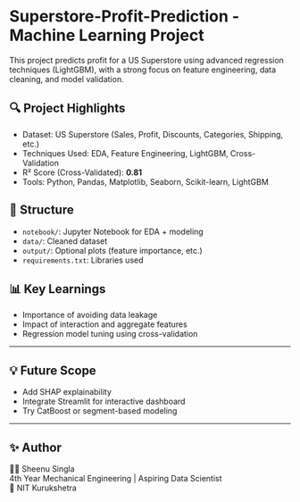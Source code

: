 # Superstore-Profit-Prediction - Machine Learning Project

This project predicts profit for a US Superstore using advanced regression techniques (LightGBM), with a strong focus on feature engineering, data cleaning, and model validation.

## 🔍 Project Highlights
- Dataset: US Superstore (Sales, Profit, Discounts, Categories, Shipping, etc.)
- Techniques Used: EDA, Feature Engineering, LightGBM, Cross-Validation
- R² Score (Cross-Validated): **0.81**
- Tools: Python, Pandas, Matplotlib, Seaborn, Scikit-learn, LightGBM

## 📁 Structure
- `notebook/`: Jupyter Notebook for EDA + modeling
- `data/`: Cleaned dataset
- `output/`: Optional plots (feature importance, etc.)
- `requirements.txt`: Libraries used

## 📊 Key Learnings
- Importance of avoiding data leakage
- Impact of interaction and aggregate features
- Regression model tuning using cross-validation

---

## 💡 Future Scope
- Add SHAP explainability
- Integrate Streamlit for interactive dashboard
- Try CatBoost or segment-based modeling

---

## ✨ Author
👩‍💻 Sheenu Singla  
4th Year Mechanical Engineering | Aspiring Data Scientist  
📍 NIT Kurukshetra  
